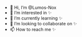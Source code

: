 - 👋 Hi, I’m @Lumos-Nox
- 👀 I’m interested in ✨
- 🌱 I’m currently learning ✨
- 💞️ I’m looking to collaborate on ✨
- 📫 How to reach me ✨

<!---
Lumos-Nox/Lumos-Nox is a ✨ special ✨ repository because its `README.md` (this file) appears on your GitHub profile.
You can click the Preview link to take a look at your changes.
--->
